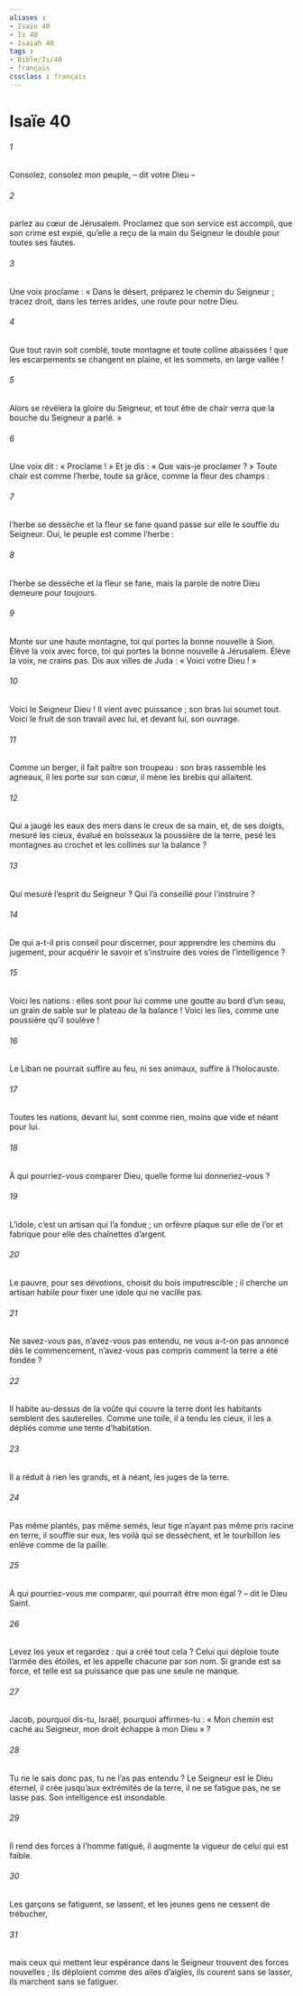 ```yaml
---
aliases : 
- Isaïe 40
- Is 40
- Isaiah 40
tags : 
- Bible/Is/40
- français
cssclass : français
---
```


# Isaïe 40

###### 1
Consolez, consolez mon peuple,
– dit votre Dieu –
###### 2
parlez au cœur de Jérusalem.
Proclamez que son service est accompli,
que son crime est expié,
qu’elle a reçu de la main du Seigneur
le double pour toutes ses fautes.
###### 3
Une voix proclame :
« Dans le désert, préparez le chemin du Seigneur ;
tracez droit, dans les terres arides,
une route pour notre Dieu.
###### 4
Que tout ravin soit comblé,
toute montagne et toute colline abaissées !
que les escarpements se changent en plaine,
et les sommets, en large vallée !
###### 5
Alors se révélera la gloire du Seigneur,
et tout être de chair verra
que la bouche du Seigneur a parlé. »
###### 6
Une voix dit : « Proclame ! »
Et je dis : « Que vais-je proclamer ? »
Toute chair est comme l’herbe,
toute sa grâce, comme la fleur des champs :
###### 7
l’herbe se dessèche et la fleur se fane
quand passe sur elle le souffle du Seigneur.
Oui, le peuple est comme l’herbe :
###### 8
l’herbe se dessèche et la fleur se fane,
mais la parole de notre Dieu
demeure pour toujours.
###### 9
Monte sur une haute montagne,
toi qui portes la bonne nouvelle à Sion.
Élève la voix avec force,
toi qui portes la bonne nouvelle à Jérusalem.
Élève la voix, ne crains pas.
Dis aux villes de Juda :
« Voici votre Dieu ! »
###### 10
Voici le Seigneur Dieu !
Il vient avec puissance ;
son bras lui soumet tout.
Voici le fruit de son travail avec lui,
et devant lui, son ouvrage.
###### 11
Comme un berger, il fait paître son troupeau :
son bras rassemble les agneaux,
il les porte sur son cœur,
il mène les brebis qui allaitent.
###### 12
Qui a jaugé les eaux des mers dans le creux de sa main,
et, de ses doigts, mesuré les cieux,
évalué en boisseaux la poussière de la terre,
pesé les montagnes au crochet
et les collines sur la balance ?
###### 13
Qui mesuré l’esprit du Seigneur ?
Qui l’a conseillé pour l’instruire ?
###### 14
De qui a-t-il pris conseil pour discerner,
pour apprendre les chemins du jugement,
pour acquérir le savoir
et s’instruire des voies de l’intelligence ?
###### 15
Voici les nations :
elles sont pour lui comme une goutte au bord d’un seau,
un grain de sable sur le plateau de la balance !
Voici les îles,
comme une poussière qu’il soulève !
###### 16
Le Liban ne pourrait suffire au feu,
ni ses animaux, suffire à l’holocauste.
###### 17
Toutes les nations, devant lui, sont comme rien,
moins que vide et néant pour lui.
###### 18
À qui pourriez-vous comparer Dieu,
quelle forme lui donneriez-vous ?
###### 19
L’idole, c’est un artisan qui l’a fondue ;
un orfèvre plaque sur elle de l’or
et fabrique pour elle des chaînettes d’argent.
###### 20
Le pauvre, pour ses dévotions,
choisit du bois imputrescible ;
il cherche un artisan habile
pour fixer une idole qui ne vacille pas.
###### 21
Ne savez-vous pas, n’avez-vous pas entendu,
ne vous a-t-on pas annoncé dès le commencement,
n’avez-vous pas compris comment la terre a été fondée ?
###### 22
Il habite au-dessus de la voûte qui couvre la terre
dont les habitants semblent des sauterelles.
Comme une toile, il a tendu les cieux,
il les a dépliés comme une tente d’habitation.
###### 23
Il a réduit à rien les grands,
et à néant, les juges de la terre.
###### 24
Pas même plantés, pas même semés,
leur tige n’ayant pas même pris racine en terre,
il souffle sur eux, les voilà qui se dessèchent,
et le tourbillon les enlève comme de la paille.
###### 25
À qui pourriez-vous me comparer,
qui pourrait être mon égal ?
– dit le Dieu Saint.
###### 26
Levez les yeux et regardez :
qui a créé tout cela ?
Celui qui déploie toute l’armée des étoiles,
et les appelle chacune par son nom.
Si grande est sa force, et telle est sa puissance
que pas une seule ne manque.
###### 27
Jacob, pourquoi dis-tu,
Israël, pourquoi affirmes-tu :
« Mon chemin est caché au Seigneur,
mon droit échappe à mon Dieu » ?
###### 28
Tu ne le sais donc pas, tu ne l’as pas entendu ?
Le Seigneur est le Dieu éternel,
il crée jusqu’aux extrémités de la terre,
il ne se fatigue pas, ne se lasse pas.
Son intelligence est insondable.
###### 29
Il rend des forces à l’homme fatigué,
il augmente la vigueur de celui qui est faible.
###### 30
Les garçons se fatiguent, se lassent,
et les jeunes gens ne cessent de trébucher,
###### 31
mais ceux qui mettent leur espérance dans le Seigneur
trouvent des forces nouvelles ;
ils déploient comme des ailes d’aigles,
ils courent sans se lasser,
ils marchent sans se fatiguer.

